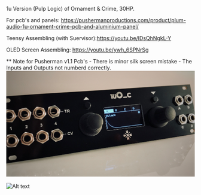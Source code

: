 1u Version (Pulp Logic) of Ornament & Crime, 30HP.

For pcb's and panels: https://pushermanproductions.com/product/plum-audio-1u-ornament-crime-pcb-and-aluminium-panel/

Teensy Assembling (with Suervisor):https://youtu.be/IDsQhNgkL-Y

OLED Screen Assembling: https://youtu.be/ywh_6SPNrSg 

** Note for Pusherman v1.1 Pcb's - There is minor silk screen mistake - The Inputs and Outputs not numberd correctly. 
![Alt text](1uO_cpr.jpg?raw=true "1uO_c")

![Alt text](https://i0.wp.com/pushermanproductions.com/wp-content/uploads/2018/11/1u-OC-square.jpg?zoom=2.200000047683716&fit=850%2C850&ssl=1 "1uO_c")


